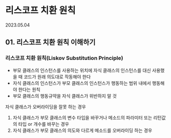 # 리스코프 치환 원칙

2023.05.04

## 01. 리스코프 치환 원칙 이해하기

### 리스코프 치환 원칙(Liskov Substitution Principle)
- 부모 클래스의 인스턴스를 사용하는 위치에 자식 클래스의 인스턴스를 대신 사용했을 때 코드가 원래 의도대로 작동해야 한다
- 자식 클래스의 인스턴스가 부모 클래스의 인스턴스가 행동하는 범위 내에서 행동해야 한다는 원칙
- 부모 클래스의 행동규약을 자식 클래스가 위반하지 말 것

자식 클래스가 오버라이딩을 잘못 하는 경우
1. 자식 클래스가 부모 클래스의 변수 타입을 바꾸거나 메소드의 파라미터 또는 리턴값의 타입 or 개수를 바꾸는 경우
2. 자식 클래스가 부모 클래스의 의도와 다르게 메소드를 오버라이딩 하는 경우 
